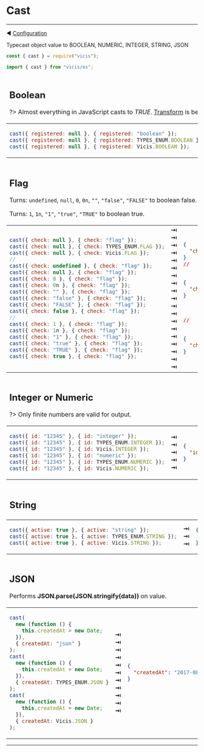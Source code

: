# Cast

---

◀ [Configuration](/en/configuration.md)

Typecast object value to BOOLEAN, NUMERIC, INTEGER, STRING, JSON

```js
const { cast } = require("vicis");
```

```js
import { cast } from "vicis/es";
```

<table><thead><tr><td colspan="3">

## Boolean

?> Almost everything in JavaScript casts to *TRUE*. [Transform](/en/transform.md) is better suited for that.

</td></tr></thead><tbody>
<tr><td>

```js
cast({ registered: null }, { registered: "boolean" });
cast({ registered: null }, { registered: TYPES_ENUM.BOOLEAN });
cast({ registered: null }, { registered: Vicis.BOOLEAN });
```

</td>
<td>
<strong>&#x21E5;</strong><br>
<strong>&#x21E5;</strong><br>
<strong>&#x21E5;</strong><br>
</td>
<td>

```json
{
  "registered": false
}
```

</td></tr>
</tbody></table>

<table><thead><tr><td colspan="3">

## Flag

Turns: `undefined`, `null`, `0`, `0n`, `""`, `"false"`, `"FALSE"` to boolean false.

Turns: `1`, `1n`, `"1"`, `"true"`, `"TRUE"` to boolean true.

</td></tr></thead><tbody>
<tr><td>

```js
cast({ check: null }, { check: "flag" });
cast({ check: null }, { check: TYPES_ENUM.FLAG });
cast({ check: null }, { check: Vicis.FLAG });
//
cast({ check: undefined }, { check: "flag" });
cast({ check: null }, { check: "flag" });
cast({ check: 0 }, { check: "flag" });
cast({ check: 0n }, { check: "flag" });
cast({ check: "" }, { check: "flag" });
cast({ check: "false" }, { check: "flag" });
cast({ check: "FALSE" }, { check: "flag" });
cast({ check: false }, { check: "flag" });
//
cast({ check: 1 }, { check: "flag" });
cast({ check: 1n }, { check: "flag" });
cast({ check: "1" }, { check: "flag" });
cast({ check: "true" }, { check: "flag" });
cast({ check: "TRUE" }, { check: "flag" });
cast({ check: true }, { check: "flag" });
```

</td>
<td>
<strong>&#x21E5;</strong><br>
<strong>&#x21E5;</strong><br>
<strong>&#x21E5;</strong><br>
<strong>&#x21E5;</strong><br>
<strong>&#x21E5;</strong><br>
<strong>&#x21E5;</strong><br>
<strong>&#x21E5;</strong><br>
<strong>&#x21E5;</strong><br>
<strong>&#x21E5;</strong><br>
<strong>&#x21E5;</strong><br>
<strong>&#x21E5;</strong><br>
<strong>&#x21E5;</strong><br>
<strong>&#x21E5;</strong><br>
<strong>&#x21E5;</strong><br>
<strong>&#x21E5;</strong><br>
<strong>&#x21E5;</strong><br>
<strong>&#x21E5;</strong><br>
<strong>&#x21E5;</strong><br>
<strong>&#x21E5;</strong><br>
</td>
<td>

```json
{
  "check": false
}
//


{
  "check": false
}



//


{
  "check": true
}


```

</td></tr>
</tbody></table>

<table><thead><tr><td colspan="3">

## Integer or Numeric

?> Only finite numbers are valid for output.

</td></tr></thead><tbody>
<tr><td>

```js
cast({ id: "12345" }, { id: "integer" });
cast({ id: "12345" }, { id: TYPES_ENUM.INTEGER });
cast({ id: "12345" }, { id: Vicis.INTEGER });
cast({ id: "12345" }, { id: "numeric" });
cast({ id: "12345" }, { id: TYPES_ENUM.NUMERIC });
cast({ id: "12345" }, { id: Vicis.NUMERIC });
```

</td>
<td>
<strong>&#x21E5;</strong><br>
<strong>&#x21E5;</strong><br>
<strong>&#x21E5;</strong><br>
<strong>&#x21E5;</strong><br>
<strong>&#x21E5;</strong><br>
</td>
<td>

```json
{
  "id": 12345
}
```

</td></tr>
</tbody></table>

<table><thead><tr><td colspan="3">

## String

</td></tr></thead><tbody>
<tr><td>

```js
cast({ active: true }, { active: "string" });
cast({ active: true }, { active: TYPES_ENUM.STRING });
cast({ active: true }, { active: Vicis.STRING });
```

</td>
<td>
<strong>&#x21E5;</strong><br>
<strong>&#x21E5;</strong><br>
<strong>&#x21E5;</strong><br>
</td>
<td>

```json
{
  "active": "true"
}
```

</td></tr>
</tbody></table>

<table><thead><tr><td colspan="3">

## JSON

Performs **JSON.parse(JSON.stringify(data))** on value.

</td></tr></thead><tbody>
<tr><td>

```js
cast(
  new (function () {
    this.createdAt = new Date;
  }),
  { createdAt: "json" }
);
cast(
  new (function () {
    this.createdAt = new Date;
  }),
  { createdAt: TYPES_ENUM.JSON }
);
cast(
  new (function () {
    this.createdAt = new Date;
  }),
  { createdAt: Vicis.JSON }
);
```

</td>
<td>
<strong>&#x21E5;</strong><br>
<strong>&#x21E5;</strong><br>
<strong>&#x21E5;</strong><br>
<strong>&#x21E5;</strong><br>
<strong>&#x21E5;</strong><br>
<strong>&#x21E5;</strong><br>
<strong>&#x21E5;</strong><br>
<strong>&#x21E5;</strong><br>
<strong>&#x21E5;</strong><br>
<strong>&#x21E5;</strong><br>
<strong>&#x21E5;</strong><br>
</td>
<td>

```json
{
  "createdAt": "2017-08-10T20:53:42.353Z"
}
```

</td></tr>
</tbody></table>

---
